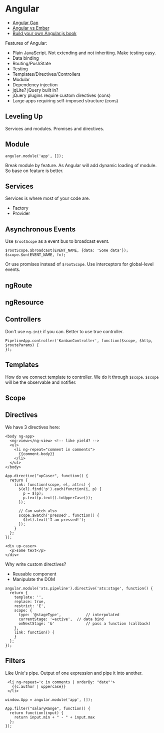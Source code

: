 # Angular

* [Angular Gap](http://angulargap.github.io/)
* [Angular vs Ember](http://eviltrout.com/2013/06/15/ember-vs-angular.html)
* [Build your own Angular.js book](http://teropa.info/build-your-own-angular)

Features of Angular:

* Plain JavaScript. Not extending and not inheriting. Make testing easy.
* Data binding
* Routing/PushState
* Testing
* Templates/Directives/Controllers
* Modular
* Dependency injection
* jqLite? jQuery built in?
* jQuery plugins require custom directives (cons)
* Large apps requiring self-imposed structure (cons)

## Leveling Up

Services and modules. Promises and directives.

## Module

```
angular.module('app', []);
```

Break module by feature. As Angular will add dynamic loading of module. So base on feature is better.

## Services

Services is where most of your code are.

* Factory
* Provider

## Asynchronous Events

Use `$rootScope` as a event bus to broadcast event.

```
$rootScope.$broadcast(EVENT_NAME, {data: 'Some data'});
$scope.$on(EVENT_NAME, fn);
```

Or use promises instead of `$rootScope`. Use interceptors for global-level events.

## ngRoute

## ngResource

## Controllers

Don't use `ng-init` if you can. Better to use true controller.

```
PipelineApp.controller('KanbanController', function($scope, $http, $routeParams) {
});
```

## Templates

How do we connect template to controller. We do it through `$scope`. `$scope` will be the observable and notifier.

## Scope

## Directives

We have 3 directives here:

```
<body ng-app>
  <ng-view></ng-view> <!-- like yield? -->
  <ul>
    <li ng-repeat="comment in comments">
      {{comment.body}}
    </li>
  </ul>
</body>
```

```
App.directive("upCaser", function() {
  return {
    link: function(scope, el, attrs) {
      $(el).find('p').each(function(i, p) {
        p = $(p);
        p.text(p.text().toUpperCase());
      });
      
      // Can watch also
      scope.$watch('pressed', function() {
        $(el).text('I am pressed!');
      });
    }
  };
});

<div up-caser>
  <p>some text</p>
</div>
```

Why write custom directives?
* Reusable component
* Manipulate the DOM

```
angular.module('ats.pipeline').directive('ats:stage', function() {
  return {
    template: '',
    replace: true,
    restrict: 'E',
    scope: {
      type: '@stageType',			// interpolated
      currentStage: '=active', 	// data bind
      onNextStage: '&'				// pass a function (callback)
    },
    link: function() {
    }
  };
});
```


## Filters

Like Unix's pipe. Output of one expression and pipe it into another.

```
 <li ng-repeat='c in comments | orderBy: "date"'>
   {{c.author | uppercase}}
 </li>
```

```
window.App = angular.module('app', []);

App.filter("salaryRange", function() {
  return function(input) {
    return input.min + " - " + input.max
  };
});
```